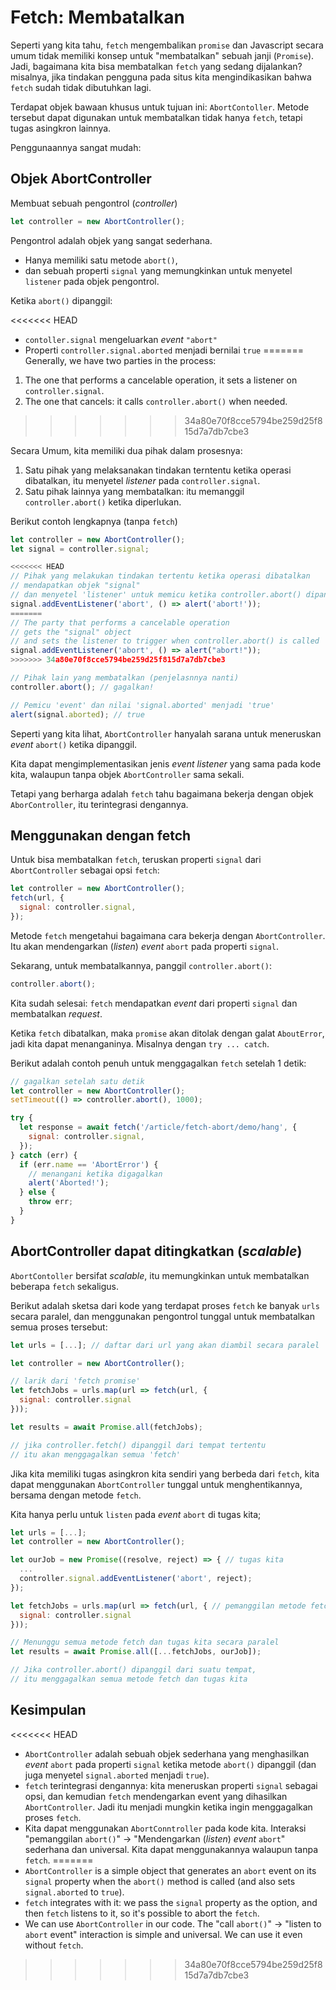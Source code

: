 # Fetch: Membatalkan

Seperti yang kita tahu, `fetch` mengembalikan `promise` dan Javascript secara umum tidak memiliki konsep untuk "membatalkan" sebuah janji (`Promise`). Jadi, bagaimana kita bisa membatalkan `fetch` yang sedang dijalankan? misalnya, jika tindakan pengguna pada situs kita mengindikasikan bahwa `fetch` sudah tidak dibutuhkan lagi.

Terdapat objek bawaan khusus untuk tujuan ini: `AbortContoller`. Metode tersebut dapat digunakan untuk membatalkan tidak hanya `fetch`, tetapi tugas asingkron lainnya.

Penggunaannya sangat mudah:

## Objek AbortController

Membuat sebuah pengontrol (_controller_)

```js
let controller = new AbortController();
```

Pengontrol adalah objek yang sangat sederhana.

- Hanya memiliki satu metode `abort()`,
- dan sebuah properti `signal` yang memungkinkan untuk menyetel `listener` pada objek pengontrol.

Ketika `abort()` dipanggil:

<<<<<<< HEAD
- `contoller.signal` mengeluarkan _event_ `"abort"`
- Properti `controller.signal.aborted` menjadi bernilai `true`
=======
Generally, we have two parties in the process:
1. The one that performs a cancelable operation, it sets a listener on `controller.signal`.
2. The one that cancels: it calls `controller.abort()` when needed.
>>>>>>> 34a80e70f8cce5794be259d25f815d7a7db7cbe3

Secara Umum, kita memiliki dua pihak dalam prosesnya:

1. Satu pihak yang melaksanakan tindakan terntentu ketika operasi dibatalkan, itu menyetel _listener_ pada `controller.signal`.
2. Satu pihak lainnya yang membatalkan: itu memanggil `controller.abort()` ketika diperlukan.

Berikut contoh lengkapnya (tanpa `fetch`)

```js run
let controller = new AbortController();
let signal = controller.signal;

<<<<<<< HEAD
// Pihak yang melakukan tindakan tertentu ketika operasi dibatalkan
// mendapatkan objek "signal"
// dan menyetel 'listener' untuk memicu ketika controller.abort() dipanggil
signal.addEventListener('abort', () => alert('abort!'));
=======
// The party that performs a cancelable operation
// gets the "signal" object
// and sets the listener to trigger when controller.abort() is called
signal.addEventListener('abort', () => alert("abort!"));
>>>>>>> 34a80e70f8cce5794be259d25f815d7a7db7cbe3

// Pihak lain yang membatalkan (penjelasnnya nanti)
controller.abort(); // gagalkan!

// Pemicu 'event' dan nilai 'signal.aborted' menjadi 'true'
alert(signal.aborted); // true
```

Seperti yang kita lihat, `AbortController` hanyalah sarana untuk meneruskan _event_ `abort()` ketika dipanggil.

Kita dapat mengimplementasikan jenis _event listener_ yang sama pada kode kita, walaupun tanpa objek `AbortController` sama sekali.

Tetapi yang berharga adalah `fetch` tahu bagaimana bekerja dengan objek `AborController`, itu terintegrasi dengannya.

## Menggunakan dengan fetch

Untuk bisa membatalkan `fetch`, teruskan properti `signal` dari `AbortController` sebagai opsi `fetch`:

```js
let controller = new AbortController();
fetch(url, {
  signal: controller.signal,
});
```

Metode `fetch` mengetahui bagaimana cara bekerja dengan `AbortController`. Itu akan mendengarkan (_listen_) _event_ `abort` pada properti `signal`.

Sekarang, untuk membatalkannya, panggil `controller.abort()`:

```js
controller.abort();
```

Kita sudah selesai: `fetch` mendapatkan _event_ dari properti `signal` dan membatalkan _request_.

Ketika `fetch` dibatalkan, maka `promise` akan ditolak dengan galat `AboutError`, jadi kita dapat menanganinya. Misalnya dengan `try ... catch`.

Berikut adalah contoh penuh untuk menggagalkan `fetch` setelah 1 detik:

```js run async
// gagalkan setelah satu detik
let controller = new AbortController();
setTimeout(() => controller.abort(), 1000);

try {
  let response = await fetch('/article/fetch-abort/demo/hang', {
    signal: controller.signal,
  });
} catch (err) {
  if (err.name == 'AbortError') {
    // menangani ketika digagalkan
    alert('Aborted!');
  } else {
    throw err;
  }
}
```

## AbortController dapat ditingkatkan (_scalable_)

`AbortContoller` bersifat _scalable_, itu memungkinkan untuk membatalkan beberapa `fetch` sekaligus.

Berikut adalah sketsa dari kode yang terdapat proses `fetch` ke banyak `urls` secara paralel, dan menggunakan pengontrol tunggal untuk membatalkan semua proses tersebut:

```js
let urls = [...]; // daftar dari url yang akan diambil secara paralel

let controller = new AbortController();

// larik dari 'fetch promise'
let fetchJobs = urls.map(url => fetch(url, {
  signal: controller.signal
}));

let results = await Promise.all(fetchJobs);

// jika controller.fetch() dipanggil dari tempat tertentu
// itu akan menggagalkan semua 'fetch'
```

Jika kita memiliki tugas asingkron kita sendiri yang berbeda dari `fetch`, kita dapat menggunakan `AbortController` tunggal untuk menghentikannya, bersama dengan metode `fetch`.

Kita hanya perlu untuk `listen` pada _event_ `abort` di tugas kita;

```js
let urls = [...];
let controller = new AbortController();

let ourJob = new Promise((resolve, reject) => { // tugas kita
  ...
  controller.signal.addEventListener('abort', reject);
});

let fetchJobs = urls.map(url => fetch(url, { // pemanggilan metode fetch
  signal: controller.signal
}));

// Menunggu semua metode fetch dan tugas kita secara paralel
let results = await Promise.all([...fetchJobs, ourJob]);

// Jika controller.abort() dipanggil dari suatu tempat,
// itu menggagalkan semua metode fetch dan tugas kita
```

## Kesimpulan

<<<<<<< HEAD
- `AbortController` adalah sebuah objek sederhana yang menghasilkan _event_ `abort` pada properti `signal` ketika metode `abort()` dipanggil (dan juga menyetel `signal.aborted` menjadi `true`).
- `fetch` terintegrasi dengannya: kita meneruskan properti `signal` sebagai opsi, dan kemudian `fetch` mendengarkan event yang dihasilkan `AbortController`. Jadi itu menjadi mungkin ketika ingin menggagalkan proses `fetch`.
- Kita dapat menggunakan `AbortConntroller` pada kode kita. Interaksi "pemanggilan `abort()`" -> "Mendengarkan (_listen_) _event_ `abort`" sederhana dan universal. Kita dapat menggunakannya walaupun tanpa `fetch`.
=======
- `AbortController` is a simple object that generates an `abort` event on its `signal` property when the `abort()` method is called (and also sets `signal.aborted` to `true`).
- `fetch` integrates with it: we pass the `signal` property as the option, and then `fetch` listens to it, so it's possible to abort the `fetch`.
- We can use `AbortController` in our code. The "call `abort()`" -> "listen to `abort` event" interaction is simple and universal. We can use it even without `fetch`.
>>>>>>> 34a80e70f8cce5794be259d25f815d7a7db7cbe3
